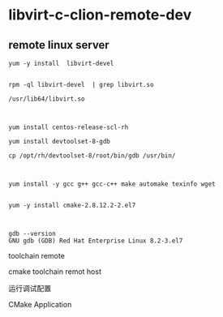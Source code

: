 # libvirt-c-clion-remote-dev



## remote linux server


```
yum -y install  libvirt-devel


rpm -ql libvirt-devel  | grep libvirt.so

/usr/lib64/libvirt.so



yum install centos-release-scl-rh

yum install devtoolset-8-gdb

cp /opt/rh/devtoolset-8/root/bin/gdb /usr/bin/



yum install -y gcc g++ gcc-c++ make automake texinfo wget


yum -y install cmake-2.8.12.2-2.el7



gdb --version
GNU gdb (GDB) Red Hat Enterprise Linux 8.2-3.el7
```

toolchain   remote

cmake  toolchain  remot host


运行调试配置 

CMake Application


